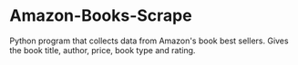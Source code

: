 # Amazon-Books-Scrape
Python program that collects data from Amazon's book best sellers. Gives the book title, author, price, book type and rating. 
